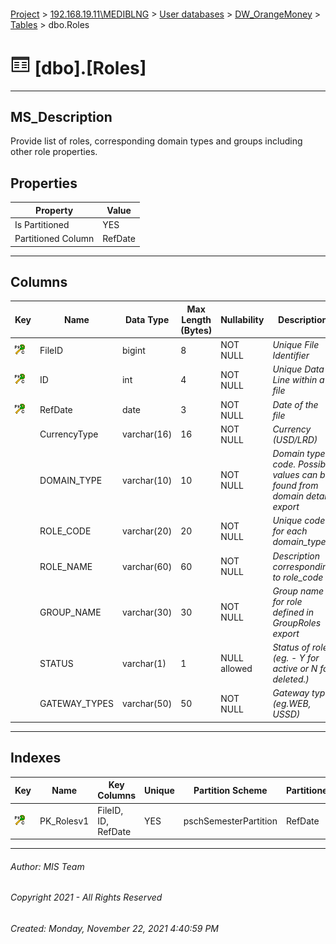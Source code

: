 #### 

[Project](../../../../index.md) > [192.168.19.11\\MEDIBLNG](../../../index.md) > [User databases](../../index.md) > [DW_OrangeMoney](../index.md) > [Tables](Tables.md) > dbo.Roles

# ![Tables](../../../../Images/Table32.png) [dbo].[Roles]

---

## <a name="#description"></a>MS_Description

Provide list of roles, corresponding domain types and groups including other role properties.

## <a name="#properties"></a>Properties

| Property | Value |
|---|---|
| Is Partitioned | YES |
| Partitioned Column | RefDate |


---

## <a name="#columns"></a>Columns

| Key | Name | Data Type | Max Length (Bytes) | Nullability | Description |
|---|---|---|---|---|---|
| [![Cluster Primary Key PK_Rolesv1: *](../../../../Images/pkcluster.png)](#indexes) | FileID | bigint | 8 | NOT NULL | _Unique File Identifier_ |
| [![Cluster Primary Key PK_Rolesv1: *](../../../../Images/pkcluster.png)](#indexes) | ID | int | 4 | NOT NULL | _Unique Data Line within a file_ |
| [![Cluster Primary Key PK_Rolesv1: *](../../../../Images/pkcluster.png)](#indexes) | RefDate | date | 3 | NOT NULL | _Date of the file_ |
|  | CurrencyType | varchar(16) | 16 | NOT NULL | _Currency (USD/LRD)_ |
|  | DOMAIN_TYPE | varchar(10) | 10 | NOT NULL | _Domain type code. Possible values can be found from domain detail export_ |
|  | ROLE_CODE | varchar(20) | 20 | NOT NULL | _Unique code for each domain_type_ |
|  | ROLE_NAME | varchar(60) | 60 | NOT NULL | _Description corresponding to role_code_ |
|  | GROUP_NAME | varchar(30) | 30 | NOT NULL | _Group name for role defined in GroupRoles export_ |
|  | STATUS | varchar(1) | 1 | NULL allowed | _Status of role. (eg. - Y for active or N for deleted.)_ |
|  | GATEWAY_TYPES | varchar(50) | 50 | NOT NULL | _Gateway type. (eg.WEB, USSD)_ |


---

## <a name="#indexes"></a>Indexes

| Key | Name | Key Columns | Unique | Partition Scheme | Partitioned |
|---|---|---|---|---|---|
| [![Cluster Primary Key PK_Rolesv1: *](../../../../Images/pkcluster.png)](#indexes) | PK_Rolesv1 | FileID, ID, RefDate | YES | pschSemesterPartition | RefDate |


---

###### Author:  MIS Team

###### Copyright 2021 - All Rights Reserved

###### Created: Monday, November 22, 2021 4:40:59 PM

